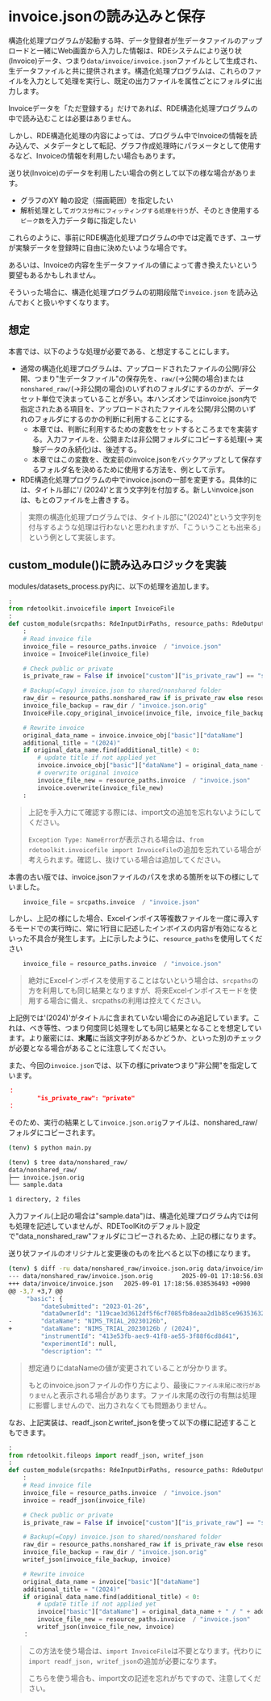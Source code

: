 <div class="page" />

# invoice.jsonの読み込みと保存

構造化処理プログラムが起動する時、データ登録者が生データファイルのアップロードと一緒にWeb画面から入力した情報は、RDEシステムにより送り状(Invoice)データ、つまり`data/invoice/invoice.json`ファイルとして生成され、生データファイルと共に提供されます。構造化処理プログラムは、これらのファイルを入力として処理を実行し、既定の出力ファイルを属性ごとにフォルダに出力します。

Invoiceデータを「ただ登録する」だけであれば、RDE構造化処理プログラムの中で読み込むことは必要はありません。

しかし、RDE構造化処理の内容によっては、プログラム中でInvoiceの情報を読み込んで、メタデータとして転記、グラフ作成処理時にパラメータとして使用するなど、Invoiceの情報を利用したい場合もあります。

送り状(Invoice)のデータを利用したい場合の例として以下の様な場合があります。

* グラフのXY 軸の設定（描画範囲）を指定したい
* 解析処理として`ガウス分布にフィッティングする処理を行う`が、そのとき使用する`ピーク数`を入力データ毎に指定したい

これらのように、事前にRDE構造化処理プログラムの中では定義できず、ユーザが実験データを登録時に自由に決めたいような場合です。

あるいは、Invoiceの内容を生データファイルの値によって書き換えたいという要望もあるかもしれません。

そういった場合に、構造化処理プログラムの初期段階で`invoice.json` を読み込んでおくと扱いやすくなります。

## 想定

本書では、以下のような処理が必要である、と想定することにします。

* 通常の構造化処理プログラムは、アップロードされたファイルの公開/非公開、つまり"生データファイル"の保存先を、`raw/`(→公開の場合)または`nonshared_raw/`(→非公開の場合)のいずれのフォルダにするのかが、データセット単位で決まっていることが多い。本ハンズオンではinvoice.json内で指定されたある項目を、アップロードされたファイルを公開/非公開のいずれのフォルダにするのかの判断に利用することにする。
  * 本章では、判断に利用するための変数をセットするところまでを実装する。入力ファイルを、公開または非公開フォルダにコピーする処理(→ 実験データの永続化)は、後述する。
  * 本章ではこの変数を、改変前のinvoice.jsonをバックアップとして保存するフォルダ名を決めるために使用する方法を、例として示す。
* RDE構造化処理プログラムの中でinvoice.jsonの一部を変更する。具体的には、タイトル部に'/ (2024)'と言う文字列を付加する。新しいinvoice.jsonは、もとのファイルを上書きする。

> 実際の構造化処理プログラムでは、タイトル部に"(2024)"という文字列を付与するような処理は行わないと思われますが、「こういうことも出来る」という例として実装します。

## custom_module()に読み込みロジックを実装

modules/datasets_process.py内に、以下の処理を追加します。

```python
:
from rdetoolkit.invoicefile import InvoiceFile
:
def custom_module(srcpaths: RdeInputDirPaths, resource_paths: RdeOutputResourcePath) -> None:
    :
    # Read invoice file
    invoice_file = resource_paths.invoice  / "invoice.json"
    invoice = InvoiceFile(invoice_file)

    # Check public or private
    is_private_raw = False if invoice["custom"]["is_private_raw"] == "share" else True

    # Backup(=Copy) invoice.json to shared/nonshared folder
    raw_dir = resource_paths.nonshared_raw if is_private_raw else resource_paths.raw
    invoice_file_backup = raw_dir / "invoice.json.orig"
    InvoiceFile.copy_original_invoice(invoice_file, invoice_file_backup)

    # Rewrite invoice
    original_data_name = invoice.invoice_obj["basic"]["dataName"]
    additional_title = "(2024)"
    if original_data_name.find(additional_title) < 0:
        # update title if not applied yet
        invoice.invoice_obj["basic"]["dataName"] = original_data_name + " / " + additional_title
        # overwrite original invoice
        invoice_file_new = resource_paths.invoice  / "invoice.json"
        invoice.overwrite(invoice_file_new)
    :
```

> 上記を手入力にて確認する際には、import文の追加を忘れないようにしてください。
>
> `Exception Type: NameError`が表示される場合は、`from rdetoolkit.invoicefile import InvoiceFile`の追加を忘れている場合が考えられます。確認し、抜けている場合は追加してください。

本書の古い版では、invoice.jsonファイルのパスを求める箇所を以下の様にしていました。

```python
    invoice_file = srcpaths.invoice  / "invoice.json"
```

しかし、上記の様にした場合、Excelインボイス等複数ファイルを一度に導入するモードでの実行時に、常に1行目に記述したインボイスの内容が有効になるといった不具合が発生します。上に示したように、`resource_paths`を使用してください

```python
    invoice_file = resource_paths.invoice  / "invoice.json"
```

> 絶対にExcelインボイスを使用することはないという場合は、`srcpaths`の方を利用しても同じ結果となりますが、将来Excelインボイスモードを使用する場合に備え、srcpathsの利用は控えてください。


上記例では'(2024)'がタイトルに含まれていない場合にのみ追記しています。これは、べき等性、つまり何度同じ処理をしても同じ結果となることを想定しています。より厳密には、**末尾**に当該文字列があるかどうか、といった別のチェックが必要となる場合があることに注意してください。

また、今回の`invoice.json`では、以下の様にprivateつまり"非公開"を指定しています。

```json
：
        "is_private_raw": "private"
：
```

そのため、実行の結果として`invoice.json.orig`ファイルは、nonshared_raw/フォルダにコピーされます。

```bash
(tenv) $ python main.py

(tenv) $ tree data/nonshared_raw/
data/nonshared_raw/
├── invoice.json.orig
└── sample.data

1 directory, 2 files
```

入力ファイル(上記の場合は"sample.data")は、構造化処理プログラム内では何も処理を記述していませんが、RDEToolKitのデフォルト設定で"data_nonshared_raw"フォルダにコピーされるため、上記の様になります。

送り状ファイルのオリジナルと変更後のものを比べると以下の様になります。

```bash
(tenv) $ diff -ru data/nonshared_raw/invoice.json.orig data/invoice/invoice.json
--- data/nonshared_raw/invoice.json.orig        2025-09-01 17:18:56.038536493 +0900
+++ data/invoice/invoice.json   2025-09-01 17:18:56.038536493 +0900
@@ -3,7 +3,7 @@
     "basic": {
         "dateSubmitted": "2023-01-26",
         "dataOwnerId": "119cae3d3612df5f6cf7085fb8deaa2d1b85ce963536323462353734",
-        "dataName": "NIMS_TRIAL_20230126b",
+        "dataName": "NIMS_TRIAL_20230126b / (2024)",
         "instrumentId": "413e53fb-aec9-41f8-ae55-3f88f6cd8d41",
         "experimentId": null,
         "description": ""
```

> 想定通りにdataNameの値が変更されていることが分かります。
>
> もとのinvoice.jsonファイルの作り方により、最後に`ファイル末尾に改行がありません`と表示される場合があります。ファイル末尾の改行の有無は処理に影響しませんので、出力されなくても問題ありません。

なお、上記実装は、readf_jsonとwritef_jsonを使って以下の様に記述することもできます。

```python
:
from rdetoolkit.fileops import readf_json, writef_json
:
def custom_module(srcpaths: RdeInputDirPaths, resource_paths: RdeOutputResourcePath) -> None:
    :
    # Read invoice file
    invoice_file = resource_paths.invoice  / "invoice.json"
    invoice = readf_json(invoice_file)

    # Check public or private
    is_private_raw = False if invoice["custom"]["is_private_raw"] == "share" else True

    # Backup(=Copy) invoice.json to shared/nonshared folder
    raw_dir = resource_paths.nonshared_raw if is_private_raw else resource_paths.raw
    invoice_file_backup = raw_dir / "invoice.json.orig"
    writef_json(invoice_file_backup, invoice)

    # Rewrite invoice
    original_data_name = invoice["basic"]["dataName"]
    additional_title = "(2024)"
    if original_data_name.find(additional_title) < 0:
        # update title if not applied yet
        invoice["basic"]["dataName"] = original_data_name + " / " + additional_title
        invoice_file_new = resource_paths.invoice  / "invoice.json"
        writef_json(invoice_file_new, invoice)
    ：    
```

> この方法を使う場合は、`import InvoiceFile`は不要となります。代わりに`import readf_json, writef_json`の追加が必要になります。
>
> こちらを使う場合も、import文の記述を忘れがちですので、注意してください。

